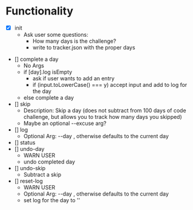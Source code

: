# Functionality
- [x] init
  - Ask user some questions:
    - How many days is the challenge?
    - write to tracker.json with the proper days
- [] complete a day
  - No Args
  - if [day].log isEmpty 
    - ask if user wants to add an entry
    - if (input.toLowerCase() === y) accept input and add to log for the day
  - else complete a day
- [] skip
  - Description: Skip a day (does not subtract from 100 days of code challenge, but allows you to track how many days you skipped) 
  - Maybe an optional --excuse arg?
- [] log
  - Optional Arg: --day <number>, otherwise defaults to the current day
- [] status
- [] undo-day
  - WARN USER
  - undo completed day
- [] undo-skip
  - Subtract a skip
- [] reset-log
  - WARN USER
  - Optional Arg: --day <number>, otherwise defaults to the current day 
  - set log for the day to ''
